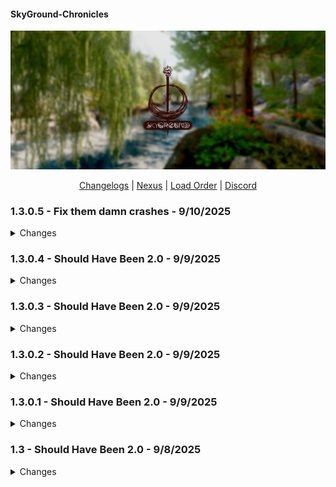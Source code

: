 #### SkyGround-Chronicles

![](https://github.com/ItzIvy05/SkyGround-Chronicles/blob/main/Resources/5.png)

<p align="center">
  <a href="https://github.com/ItzIvy05/SkyGround-Chronicles/blob/main/CHANGELOG.md">Changelogs</a> |
  <a href="https://www.nexusmods.com/skyrimspecialedition/mods/147012">Nexus</a> |
  <a href="https://loadorderlibrary.com/lists/skyground-chronicles-2">Load Order</a> |
  <a href="https://discord.gg/FB62v6whbh">Discord</a>
</p>

### 1.3.0.5 - Fix them damn crashes - 9/10/2025
<Details>
   <summary>Changes</summary>

#### New Additions
~~~
Added Skyrim Souls RE - Updated - (Fixed)
Goam's Elven Ears (With Custom ESP to Fix all Errors)
~~~

#### Updated
~~~
Grand Solitude Patch Collection
Dragonborn Reskin - TrueHUD
Vanaheimr - Farmhouses
~~~

#### Changes
~~~
Removed all Inlined Solitude Patches
~~~

#### Fixes
~~~
Fixed Camping Plus Plus and Photomode confict (Thanks Missile)
Redid Navmesh near whiterun inn
Fixed errors in children of north Ivar NR Patch
Fixed Navmesh in Granite Hill Addon
~~~

</Details>

### 1.3.0.4 - Should Have Been 2.0 - 9/9/2025
<Details>
   <summary>Changes</summary>

#### Fixes
~~~
Fixed a broken Navmesh in riverwood
Fixed first Subterfuge perk
Fixed Quaterstaff perk in 2 handed.
~~~

</Details>

### 1.3.0.3 - Should Have Been 2.0 - 9/9/2025
<Details>
   <summary>Changes</summary>

#### Fixes
~~~
Fixed a broken Nav Link near Windhelm bridge
Fixed NR Seam near Windhelm
Balanced/Fixed Gore Amulet
~~~

</Details>

### 1.3.0.2 - Should Have Been 2.0 - 9/9/2025
<Details>
   <summary>Changes</summary>

#### New Additions
~~~
Added a Male Breton Prese
~~~

#### Fixes
~~~
Fixed STB for 21x9 Users
Fixed Outputs being disabled for performance profile
~~~

</Details>

### 1.3.0.1 - Should Have Been 2.0 - 9/9/2025
<Details>
   <summary>Changes</summary>

#### Removed
~~~
Removed Underwater combat its conflicts with Actor Value Generator and cause crashes when NPC get pushed into water.
~~~

#### Updated
~~~
Updated Immersive Diseases - Survival Mode Improved Patch
~~~
</Details>

### 1.3 - Should Have Been 2.0 - 9/8/2025
<Details>
   <summary>Changes</summary>
   
#### New Additions
~~~
VioLens - A killmove Mod
Headhunter - Bounties Redone (Makes a return)
Loading Menu Overhaul
Nightgate Inn Revived
MCO - First Person Patch
Vanaheimr Mountains - 4K (Main Profile only)
Savior's Hide Replacer 2
LOD Unloading Bug Fix (Adding it back with custom script tweaks)
Contextual Crosshair - Crosshair and Detection Meter Fix
Sonderbains Steady On Stepping Bodyslides
Magicka Surge - A Magicka Spell Mod
Ivy Stendarr Beacon Overhaul
Skyland High Hrothgar - Complex Parallax Textures
Love Is In The Air - Dynamic NPC Marriages
Riften Extension - Southwoods District
AshThorn - WeelBones' Irileth Overhaul
Female Hands Redone
Xelzaz - Custom Fully Voiced Argonian Telvanni Follower
Lulu's Xelzaz - Xelzaz Visual replacer
Requiem - Xelzaz
LoreBox - Item and Spell Tooltips
Requiem Armor Insight
Nilheim - Misc Quest Expansion
Smooth Cancel Attack
Better Reach Trees
Floating Subtitles
Beards by Hvergelmir
Beards by Hvergelmir for High Poly Head 
Beards of Power
Beards of Power - 3D Real beards
Better Reach Trees - Majestic Mountains Complex Material Patch
Skyrim Souls RE - Updated
LDD - Detail Makeup - HPH
Skyrim Cut Content Restoration
Granite Hill - Cut Content Restoration
RoastGorilla439's Patch Collection
RedBag's Falkreath - Granite Hill Addon
Tomato's Riften and Ratway
Drengin's Blue Palace Terrace - Renewed Patches
Blue Palace Terrace Patch Collection
Drengin's Blue Palace Terrace. Renewed version
Grand Solitude - The Walls of High King Erling
Grand Solitude Patch Collection
Grand Solitude - C.O.I.N. Bank Exchange
Drengin's Blue Palace Terrace. Renewed version
Valhalla Bridges (Meshes only)
Windhelm Walkway
Solstheim Fantasy Paper Map for FWMF
Keys Replacer
HSF Male Furniture Idles
DD - Jewelry Replacer by Vergi
Dynamic Activation Key - MCM
Skyfall's Fort Dawnguard Roofs
Biggie Traits - Racial Traits
AMON ENB REBORN for NAT 3 weathers and LUX
Dynamic Activation Key - MCM
Children of the North Wind
Ivarstead Bridge - A Tiny Northern Roads Edit
Relic Hunter- Guildmaster Start (Legacy and ASLAL addon)
Legacy of the Dragonborn - Alternate Perspective Patch for The Curator's Companion
Legacy of the Dragonborn - Alternate Perspective Patch - Relic Hunter
Malignis Animations - Bathing in Skyrim - Renewed
Switch Camera During Dialogue
Player Name Randomizer
Player Name Randomizer - Show in UI
Woodcutting Tweaks - OAR meshes
Camping Plus Plus
Simple Portable Cooking
Watchman's Whiterun Secondary Locations - Patch Collection

~~~

#### Removed
~~~
Dxvk Async ENB Injector 
Don't Stay in The Water (Does not really work with 1170 and kinda cause errors)
Skyland - High Hrothgar - Parallax
Little Witch Taeka Elixi 
Celestine
Contextual Crosshair
Contextual Crosshair - Crosshair and Detection Meter Fix
Happy Little Tree - High Quality Ivy Replacer Addon (I know it looks cool but Performance profile is Performance profile)
SkyParkour v2 - Invisible Markers
Thuldor's Ivarstead and Its patches
Thuldor's Ivarstead - Botox Patch
Ivarstead Well Addon Integrated into Thuldor's Ivarstead with Notice Board
Ivy Ivarstead Well With CotN Roof for Thuldor's Ivarstead
Cancel Attack for MCO-ADXP
High Poly Canticle Tree
TB's Improved Smoke
Less Bright Teeth for Expressive Facegen Morphs
Kala's Eyes- Beast Race Edition Khajiit Argonian
PELTAPALOOZA - Special Edition

Custom Tree models till i figure ot whats happning
~~~

#### Updated
~~~
powerofthree's Tweaks
SkyGround Chronicles - Main Menu Replacer
Domino SMP to 3BA
Alternate Perspective - TrueHUD Compatibility Fix
SSE Engine Fixes (SKSE Plugin)
Hotkey Reminder
Easy Console Commands
KreatE
ENB Extender for Skyrim
Snazzy Location Resources
Snazzy Dawnstar AIO
Snazzy Morthal AIO
COTN Dawnstar Patch Collection (RERUN)
Northern Roads - Collision and Placement Fix - Meshes
OnMagicEffectApply Replacer Effective - Skyrim Extended Cut S-and-S
Psychopatchist Purgatory
Unofficial Skyrim Special Edition Patch - USSEP
Comprehensive Attack Rate Patch - SKSE
Vanaheimr Landscapes - AIO
Comprehensive Attack Rate Patch - SKSE
Camping Modular Expansion
Water for ENB
Sovngarde Portal Requirements (SPR)
Enhanced Rocks and Mountains - Addon
Majestic Landscapes or Vanaheimr AIO
Bounty Hunter - Bounty Perks
Vanaheimr Landscapes - AIO
SkyParkour v3 - Procedural Parkour Framework (SPPF) 
The Gildergreen Grows
Alt-Tab Stuck Key Fix NG
B612 - little asteroid of useful UI components
Biggie Traits
Biggie Traits - Requiem
H.O.A. - Hyperspecific Occlusion Addon
JK's Tel Mithryn Patch Collection
Snazzy Interiors Patch Collection
Modding My Business (M.M.B)
Diverse NPC Movesets
Experience
Particle Patch
Ivy Riverwood Overhaul
Death Idle Fix
Requiem - Improved Spell Learning
Death Drop Overhaul
Natural Waterfalls
New Creature Animation - Dwarven Centurion - OAR
Golden Dwemer Pipework Reworked
TrueHUD - Inventory Injector Patch
Simple Snow Improvements - Skyrim Fixes (BOS)
Simple Snow Improvements - The Great City of Winterhold (BOS)
Dismembering Framework
Next-Gen Decapitations
Core Impact Framework (CIF)
Nature of the Wild Lands - 3D hybrid LODs and regions addon
~~~

#### Fixes
~~~
Flagged all Light Bulb as Portal Strict
Fixed Bounty Hunter Perks
Fixed missing and broken animations for NPC
Fixed some NR seams
Removed some tress clipping to stuff
Fixed broken ImpExtTowershell Mesh
~~~

#### Changes
~~~
Full Knapsacks Loot overhaul now its more interesting
Marked all vanilla NPC as Essential so they wont die.
Fully Patched AI Overhaul manually (Removed Synthesis Patch)
Fully Manually patched high poly head (removed synthesis patch)
Fully Patched Map with LUX - Encounterzone - Water for ENB and Skyrim Bandit Expansion
~~~
</Details>
